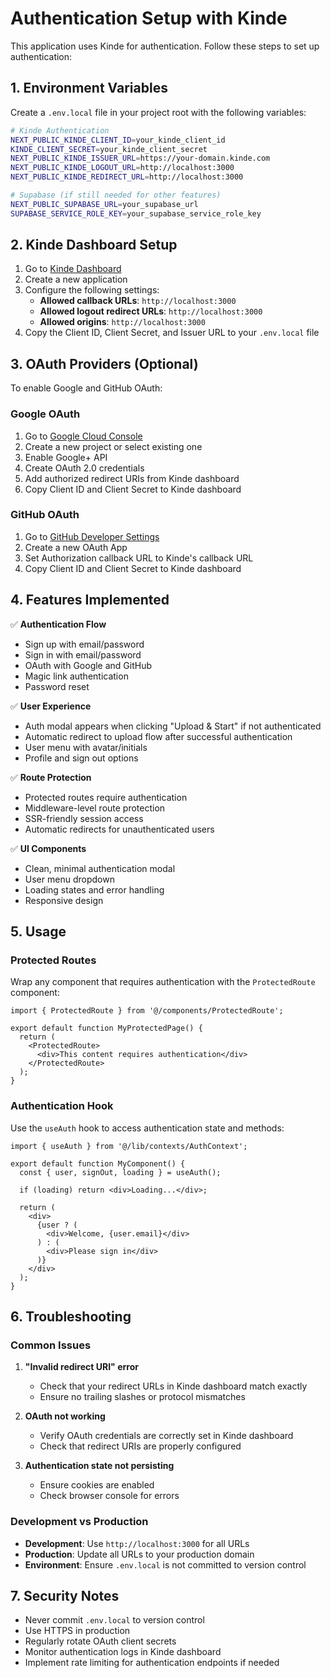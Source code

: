 # Authentication Setup with Kinde

This application uses Kinde for authentication. Follow these steps to set up authentication:

## 1. Environment Variables

Create a `.env.local` file in your project root with the following variables:

```bash
# Kinde Authentication
NEXT_PUBLIC_KINDE_CLIENT_ID=your_kinde_client_id
KINDE_CLIENT_SECRET=your_kinde_client_secret
NEXT_PUBLIC_KINDE_ISSUER_URL=https://your-domain.kinde.com
NEXT_PUBLIC_KINDE_LOGOUT_URL=http://localhost:3000
NEXT_PUBLIC_KINDE_REDIRECT_URL=http://localhost:3000

# Supabase (if still needed for other features)
NEXT_PUBLIC_SUPABASE_URL=your_supabase_url
SUPABASE_SERVICE_ROLE_KEY=your_supabase_service_role_key
```

## 2. Kinde Dashboard Setup

1. Go to [Kinde Dashboard](https://kinde.com)
2. Create a new application
3. Configure the following settings:
   - **Allowed callback URLs**: `http://localhost:3000`
   - **Allowed logout redirect URLs**: `http://localhost:3000`
   - **Allowed origins**: `http://localhost:3000`
4. Copy the Client ID, Client Secret, and Issuer URL to your `.env.local` file

## 3. OAuth Providers (Optional)

To enable Google and GitHub OAuth:

### Google OAuth
1. Go to [Google Cloud Console](https://console.cloud.google.com)
2. Create a new project or select existing one
3. Enable Google+ API
4. Create OAuth 2.0 credentials
5. Add authorized redirect URIs from Kinde dashboard
6. Copy Client ID and Client Secret to Kinde dashboard

### GitHub OAuth
1. Go to [GitHub Developer Settings](https://github.com/settings/developers)
2. Create a new OAuth App
3. Set Authorization callback URL to Kinde's callback URL
4. Copy Client ID and Client Secret to Kinde dashboard

## 4. Features Implemented

✅ **Authentication Flow**
- Sign up with email/password
- Sign in with email/password
- OAuth with Google and GitHub
- Magic link authentication
- Password reset

✅ **User Experience**
- Auth modal appears when clicking "Upload & Start" if not authenticated
- Automatic redirect to upload flow after successful authentication
- User menu with avatar/initials
- Profile and sign out options

✅ **Route Protection**
- Protected routes require authentication
- Middleware-level route protection
- SSR-friendly session access
- Automatic redirects for unauthenticated users

✅ **UI Components**
- Clean, minimal authentication modal
- User menu dropdown
- Loading states and error handling
- Responsive design

## 5. Usage

### Protected Routes
Wrap any component that requires authentication with the `ProtectedRoute` component:

```tsx
import { ProtectedRoute } from '@/components/ProtectedRoute';

export default function MyProtectedPage() {
  return (
    <ProtectedRoute>
      <div>This content requires authentication</div>
    </ProtectedRoute>
  );
}
```

### Authentication Hook
Use the `useAuth` hook to access authentication state and methods:

```tsx
import { useAuth } from '@/lib/contexts/AuthContext';

export default function MyComponent() {
  const { user, signOut, loading } = useAuth();
  
  if (loading) return <div>Loading...</div>;
  
  return (
    <div>
      {user ? (
        <div>Welcome, {user.email}</div>
      ) : (
        <div>Please sign in</div>
      )}
    </div>
  );
}
```

## 6. Troubleshooting

### Common Issues

1. **"Invalid redirect URI" error**
   - Check that your redirect URLs in Kinde dashboard match exactly
   - Ensure no trailing slashes or protocol mismatches

2. **OAuth not working**
   - Verify OAuth credentials are correctly set in Kinde dashboard
   - Check that redirect URIs are properly configured

3. **Authentication state not persisting**
   - Ensure cookies are enabled
   - Check browser console for errors

### Development vs Production

- **Development**: Use `http://localhost:3000` for all URLs
- **Production**: Update all URLs to your production domain
- **Environment**: Ensure `.env.local` is not committed to version control

## 7. Security Notes

- Never commit `.env.local` to version control
- Use HTTPS in production
- Regularly rotate OAuth client secrets
- Monitor authentication logs in Kinde dashboard
- Implement rate limiting for authentication endpoints if needed

